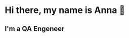 # Hi there, my name is Anna 👋
## I'm a QA Engeneer
<!--
**AnnaGamova/AnnaGamova** is a ✨ _special_ ✨ repository because its `README.md` (this file) appears on your GitHub profile.

